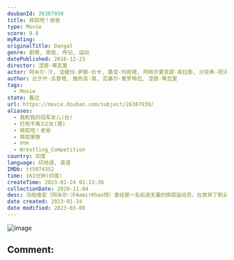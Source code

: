 ```yaml
---
doubanId: 26387939
title: 摔跤吧！爸爸
type: Movie
score: 9.0
myRating: 
originalTitle: Dangal
genre: 剧情, 家庭, 传记, 运动
datePublished: 2016-12-23
director: 涅提·蒂瓦里
actor: 阿米尔·汗, 法缇玛·萨那·纱卡, 桑亚·玛荷塔, 阿帕尔夏克提·库拉那, 沙克希·坦沃, 塞伊拉·沃西, 苏哈妮·巴特纳格尔, 里特维克·萨霍里, 吉里什·库卡尼, 什沙尔·夏尔马, 维万·巴特那
author: 比于什·古普塔, 施热亚·简, 尼基尔·麦罗特拉, 涅提·蒂瓦里
tags:
  - Movie
state: 看过
url: https://movie.douban.com/subject/26387939/
aliases:
  - 我和我的冠军女儿(台)
  - 打死不离3父女(港)
  - 摔跤吧！老爸
  - 摔跤家族
  - दंगल
  - Wrestling_Competition
country: 印度
language: 印地语, 英语
IMDb: tt5074352
time: 161分钟(印度)
createTime: 2023-01-24 01:13:36
collectionDate: 2020-11-04
desc: 马哈维亚（阿米尔·汗AamirKhan饰）曾经是一名前途无量的摔跤运动员，在放弃了职业生涯后，他最大的遗憾就是没有能够替国家赢得金牌。马哈维亚将这份希望寄托在了尚未出生的儿子身上，哪知道妻子接连...
date created: 2023-01-24
date modified: 2023-03-08
---
```


![image](p2401676338.jpg)

Comment:
---
